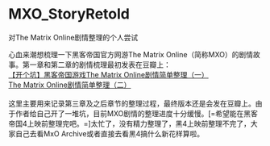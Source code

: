 # MXO_StoryRetold
对The Matrix Online剧情整理的个人尝试

心血来潮想梳理一下黑客帝国官方网游The Matrix Online（简称MXO）的剧情故事。第一章和第二章的剧情梳理最初发表在豆瓣上：</br>
[【开个坑】黑客帝国游戏The Matrix Online剧情简单整理（一）](https://www.douban.com/note/750236053/)</br>
[The Matrix Online剧情简单整理（二）](https://www.douban.com/note/750342489/)</br>
</br>
这里主要用来记录第三章及之后章节的整理过程，最终版本还是会发在豆瓣上。由于作者给自己开了一堆坑，目前MXO剧情的整理进度十分缓慢。[=希望能在黑客帝国4上映前整理完吧。=]太忙了，没有精力整理了，黑4上映前整理不完了，大家自己去看MxO Archive或者直接去看黑4搞什么新花样算啦。
